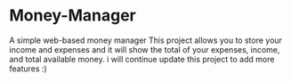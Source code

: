 # Money-Manager
A simple web-based money manager
This project allows you to store your income and expenses and it will show the total of your expenses, income, and total available money.
i will continue update this project to add more features :)
